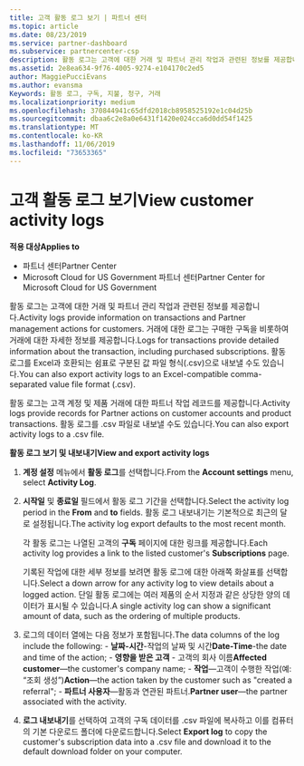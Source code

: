 ```yaml
---
title: 고객 활동 로그 보기 | 파트너 센터
ms.topic: article
ms.date: 08/23/2019
ms.service: partner-dashboard
ms.subservice: partnercenter-csp
description: 활동 로그는 고객에 대한 거래 및 파트너 관리 작업과 관련된 정보를 제공합니다.
ms.assetid: 2e8ea634-9f76-4005-9274-e104170c2ed5
author: MaggiePucciEvans
ms.author: evansma
Keywords: 활동 로그, 구독, 지불, 청구, 거래
ms.localizationpriority: medium
ms.openlocfilehash: 370844941c65dfd2018cb8958525192e1c04d25b
ms.sourcegitcommit: dbaa6c2e8a0e6431f1420e024cca6d0dd54f1425
ms.translationtype: MT
ms.contentlocale: ko-KR
ms.lasthandoff: 11/06/2019
ms.locfileid: "73653365"
---
```

# <a name="view-customer-activity-logs"></a><span data-ttu-id="b0b7e-104">고객 활동 로그 보기</span><span class="sxs-lookup"><span data-stu-id="b0b7e-104">View customer activity logs</span></span>

<span data-ttu-id="b0b7e-105">**적용 대상**</span><span class="sxs-lookup"><span data-stu-id="b0b7e-105">**Applies to**</span></span>

-  <span data-ttu-id="b0b7e-106">파트너 센터</span><span class="sxs-lookup"><span data-stu-id="b0b7e-106">Partner Center</span></span>
-  <span data-ttu-id="b0b7e-107">Microsoft Cloud for US Government 파트너 센터</span><span class="sxs-lookup"><span data-stu-id="b0b7e-107">Partner Center for Microsoft Cloud for US Government</span></span>


<span data-ttu-id="b0b7e-108">활동 로그는 고객에 대한 거래 및 파트너 관리 작업과 관련된 정보를 제공합니다.</span><span class="sxs-lookup"><span data-stu-id="b0b7e-108">Activity logs provide information on transactions and Partner management actions for customers.</span></span> <span data-ttu-id="b0b7e-109">거래에 대한 로그는 구매한 구독을 비롯하여 거래에 대한 자세한 정보를 제공합니다.</span><span class="sxs-lookup"><span data-stu-id="b0b7e-109">Logs for transactions provide detailed information about the transaction, including purchased subscriptions.</span></span> <span data-ttu-id="b0b7e-110">활동 로그를 Excel과 호환되는 쉼표로 구분된 값 파일 형식(.csv)으로 내보낼 수도 있습니다.</span><span class="sxs-lookup"><span data-stu-id="b0b7e-110">You can also export activity logs to an Excel-compatible comma-separated value file format (.csv).</span></span>

<span data-ttu-id="b0b7e-111">활동 로그는 고객 계정 및 제품 거래에 대한 파트너 작업 레코드를 제공합니다.</span><span class="sxs-lookup"><span data-stu-id="b0b7e-111">Activity logs provide records for Partner actions on customer accounts and product transactions.</span></span> <span data-ttu-id="b0b7e-112">활동 로그를 .csv 파일로 내보낼 수도 있습니다.</span><span class="sxs-lookup"><span data-stu-id="b0b7e-112">You can also export activity logs to a .csv file.</span></span>

<span data-ttu-id="b0b7e-113">**활동 로그 보기 및 내보내기**</span><span class="sxs-lookup"><span data-stu-id="b0b7e-113">**View and export activity logs**</span></span>

1.  <span data-ttu-id="b0b7e-114">**계정 설정** 메뉴에서 **활동 로그**를 선택합니다.</span><span class="sxs-lookup"><span data-stu-id="b0b7e-114">From the **Account settings** menu, select **Activity Log**.</span></span>
2.  <span data-ttu-id="b0b7e-115">**시작일** 및 **종료일** 필드에서 활동 로그 기간을 선택합니다.</span><span class="sxs-lookup"><span data-stu-id="b0b7e-115">Select the activity log period in the **From** and **to** fields.</span></span> <span data-ttu-id="b0b7e-116">활동 로그 내보내기는 기본적으로 최근의 달로 설정됩니다.</span><span class="sxs-lookup"><span data-stu-id="b0b7e-116">The activity log export defaults to the most recent month.</span></span>

    <span data-ttu-id="b0b7e-117">각 활동 로그는 나열된 고객의 **구독** 페이지에 대한 링크를 제공합니다.</span><span class="sxs-lookup"><span data-stu-id="b0b7e-117">Each activity log provides a link to the listed customer's **Subscriptions** page.</span></span>

    <span data-ttu-id="b0b7e-118">기록된 작업에 대한 세부 정보를 보려면 활동 로그에 대한 아래쪽 화살표를 선택합니다.</span><span class="sxs-lookup"><span data-stu-id="b0b7e-118">Select a down arrow for any activity log to view details about a logged action.</span></span> <span data-ttu-id="b0b7e-119">단일 활동 로그에는 여러 제품의 순서 지정과 같은 상당한 양의 데이터가 표시될 수 있습니다.</span><span class="sxs-lookup"><span data-stu-id="b0b7e-119">A single activity log can show a significant amount of data, such as the ordering of multiple products.</span></span>

3.   <span data-ttu-id="b0b7e-120">로그의 데이터 열에는 다음 정보가 포함됩니다.</span><span class="sxs-lookup"><span data-stu-id="b0b7e-120">The data columns of the log include the following:</span></span>
    -   <span data-ttu-id="b0b7e-121">**날짜-시간**-작업의 날짜 및 시간</span><span class="sxs-lookup"><span data-stu-id="b0b7e-121">**Date-Time**-the date and time of the action;</span></span>
    -   <span data-ttu-id="b0b7e-122">**영향을 받은 고객** - 고객의 회사 이름</span><span class="sxs-lookup"><span data-stu-id="b0b7e-122">**Affected customer**—the customer's company name;</span></span>
    -   <span data-ttu-id="b0b7e-123">**작업**—고객이 수행한 작업(예: “조회 생성”)</span><span class="sxs-lookup"><span data-stu-id="b0b7e-123">**Action**—the action taken by the customer such as "created a referral";</span></span>
    -   <span data-ttu-id="b0b7e-124">**파트너 사용자**—활동과 연관된 파트너.</span><span class="sxs-lookup"><span data-stu-id="b0b7e-124">**Partner user**—the partner associated with the activity.</span></span>

4.  <span data-ttu-id="b0b7e-125">**로그 내보내기**를 선택하여 고객의 구독 데이터를 .csv 파일에 복사하고 이를 컴퓨터의 기본 다운로드 폴더에 다운로드합니다.</span><span class="sxs-lookup"><span data-stu-id="b0b7e-125">Select **Export log** to copy the customer's subscription data into a .csv file and download it to the default download folder on your computer.</span></span>
    
 

 



